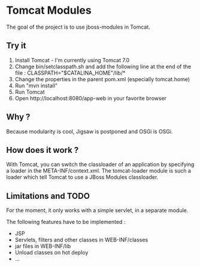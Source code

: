 Tomcat Modules
==============

The goal of the project is to use jboss-modules in Tomcat.

Try it
------

1. Install Tomcat - I'm currently using Tomcat 7.0
2. Change bin/setclasspath.sh and add the following line at the end of the file :
  CLASSPATH="$CATALINA_HOME"/lib/*
3. Change the properties in the parent pom.xml (especially tomcat.home)
4. Run "mvn install"
5. Run Tomcat
6. Open http://localhost:8080/app-web in your favorite browser

Why ?
-----

Because modularity is cool, Jigsaw is postponed and OSGi is OSGi.


How does it work ?
------------------

With Tomcat, you can switch the classloader of an application by specifying a loader in the META-INF/context.xml.
The tomcat-loader module is such a loader which tell Tomcat to use a JBoss Modules classloader.

Limitations and TODO
--------------------

For the moment, it only works with a simple servlet, in a separate module.

The following features have to be implemented :
- JSP
- Servlets, filters and other classes in WEB-INF/classes
- jar files in WEB-INF/lib
- Unload classes on hot deploy
- ...

